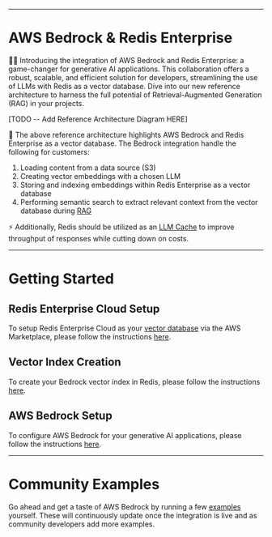 -------
# AWS Bedrock & Redis Enterprise

💪🏼 Introducing the integration of AWS Bedrock and Redis Enterprise: a game-changer for generative AI applications. This collaboration offers a robust, scalable, and efficient solution for developers, streamlining the use of LLMs with Redis as a vector database. Dive into our new reference architecture to harness the full potential of Retrieval-Augmented Generation (RAG) in your projects.

[TODO -- Add Reference Architecture Diagram HERE]

🧠 The above reference architecture highlights AWS Bedrock and Redis Enterprise as a vector database. The Bedrock integration handle the following for customers:
1. Loading content from a data source (S3)
2. Creating vector embeddings with a chosen LLM
3. Storing and indexing embeddings within Redis Enterprise as a vector database
4. Performing semantic search to extract relevant context from the vector database during [RAG](https://docs.aws.amazon.com/sagemaker/latest/dg/jumpstart-foundation-models-customize-rag.html)

⚡ Additionally, Redis should be utilized as an [LLM Cache](https://www.redisvl.com/docs/html/user_guide/llmcache_03.html) to improve throughput of responses while cutting down on costs.

------

# Getting Started

## Redis Enterprise Cloud Setup

To setup Redis Enterprise Cloud as your [vector database](https://redis.com/solutions/use-cases/vector-database) via the AWS Marketplace, please follow the instructions [here](./docs/redis-enterprise-cloud-setup.md).

## Vector Index Creation
To create your Bedrock vector index in Redis, please follow the instructions [here](./docs/vector-index-creation.md).

## AWS Bedrock Setup
To configure AWS Bedrock for your generative AI applications, please follow the instructions [here](./docs/aws-bedrock-configuration.md).

_____


# Community Examples
Go ahead and get a taste of AWS Bedrock by running a few [examples](./examples) yourself. These will continuously update once the integration is live and as community developers add more examples.
